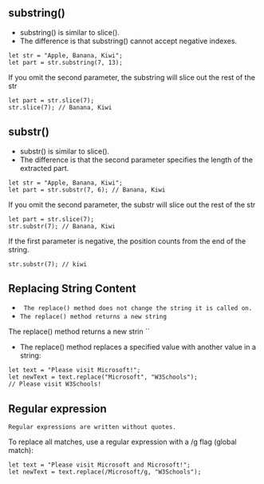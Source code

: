 ## substring()
* substring() is similar to slice().
* The difference is that substring() cannot accept negative indexes.

```
let str = "Apple, Banana, Kiwi";
let part = str.substring(7, 13);
```
If you omit the second parameter, the substring will slice out the rest of the str

```
let part = str.slice(7);
str.slice(7); // Banana, Kiwi

```

## substr()
* substr() is similar to slice().
* The difference is that the second parameter specifies the length of the extracted part.

```
let str = "Apple, Banana, Kiwi";
let part = str.substr(7, 6); // Banana, Kiwi
```
If you omit the second parameter, the substr will slice out the rest of the str

```
let part = str.slice(7);
str.substr(7); // Banana, Kiwi

```
If the first parameter is negative, the position counts from the end of the string.

```
str.substr(7); // kiwi
```

## Replacing String Content
- `` The replace() method does not change the string it is called on.``
- ``The replace() method returns a new string ``

The replace() method returns a new strin ``
* The replace() method replaces a specified value with another value in a string:

```
let text = "Please visit Microsoft!";
let newText = text.replace("Microsoft", "W3Schools");
// Please visit W3Schools!
```

## Regular expression

`` Regular expressions are written without quotes. ``

To replace all matches, use a regular expression with a /g flag (global match):

```
let text = "Please visit Microsoft and Microsoft!";
let newText = text.replace(/Microsoft/g, "W3Schools");
```
